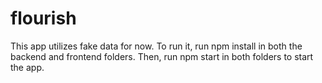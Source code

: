# flourish
This app utilizes fake data for now. To run it, run npm install in both the backend and frontend folders. Then, run npm start in both folders to start the app.
